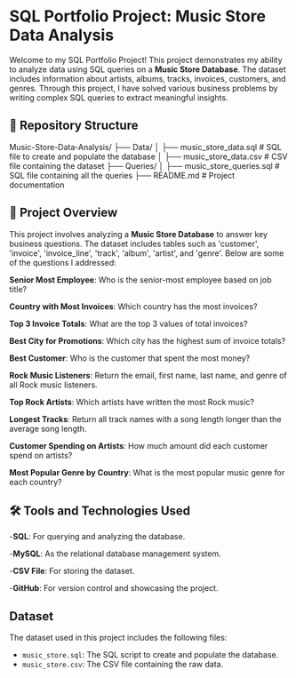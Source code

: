 # SQL Portfolio Project: Music Store Data Analysis

Welcome to my SQL Portfolio Project! This project demonstrates my ability to analyze data using SQL queries on a **Music Store Database**. The dataset includes information about artists, albums, tracks, invoices, customers, and genres. Through this project, I have solved various business problems by writing complex SQL queries to extract meaningful insights.

## 📁 Repository Structure

Music-Store-Data-Analysis/
├── Data/
│   ├── music_store_data.sql          # SQL file to create and populate the database
│   ├── music_store_data.csv          # CSV file containing the dataset
├── Queries/
│   ├── music_store_queries.sql       # SQL file containing all the queries
├── README.md                         # Project documentation


## 🎯 Project Overview

This project involves analyzing a **Music Store Database** to answer key business questions. The dataset includes tables such as 'customer', 'invoice', 'invoice_line', 'track', 'album', 'artist', and 'genre'. Below are some of the questions I addressed:


**Senior Most Employee**: Who is the senior-most employee based on job title?

**Country with Most Invoices**: Which country has the most invoices?

**Top 3 Invoice Totals**: What are the top 3 values of total invoices?

**Best City for Promotions**: Which city has the highest sum of invoice totals?

**Best Customer**: Who is the customer that spent the most money?

**Rock Music Listeners**: Return the email, first name, last name, and genre of all Rock music listeners.

**Top Rock Artists**: Which artists have written the most Rock music?

**Longest Tracks**: Return all track names with a song length longer than the average song length.

**Customer Spending on Artists**: How much amount did each customer spend on artists?

**Most Popular Genre by Country**: What is the most popular music genre for each country?


## 🛠️ Tools and Technologies Used

-**SQL**: For querying and analyzing the database.

-**MySQL**: As the relational database management system.

-**CSV File**: For storing the dataset.

-**GitHub**: For version control and showcasing the project.

## Dataset

The dataset used in this project includes the following files:
- `music_store.sql`: The SQL script to create and populate the database.
- `music_store.csv`: The CSV file containing the raw data.
